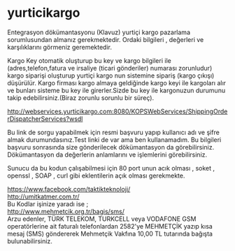# yurticikargo

Entegrasyon dökümantasyonu (Klavuz) yurtiçi kargo pazarlama sorumlusundan almanız gerekmektedir.
Ordaki bilgileri , değerleri ve karşılıklarını görmeniz geremektedir.

Kargo Key otomatik oluşturup bu key ve kargo bilgileri ile (adres,telefon,fatura ve irsaliye (ticari gönderiler) numarası zorunludur) 
kargo siparişi oluşturup yurtiçi kargo nun sistemine sipariş (kargo çıkışı) düşürülür.
Kargo firması kargo almaya geldiğinde kargo keyi ile kargoları alır ve bunları sisteme bu key ile girerler.Sizde bu key ile kargonuzun 
durumunu takip edebilirsiniz.(Biraz zorunlu sorunlu bir süreç).


http://webservices.yurticikargo.com:8080/KOPSWebServices/ShippingOrderDispatcherServices?wsdl

Bu link de sorgu yapabilmek için resmi başvuru yapıp kullanıcı adı ve şifre almak durumundasınız.Test linki de var ama ben kullanamadım.
Bu bilgileri başvuru sonrasında size gönderilecek dökümantasyon da görebilirsiniz.
Dökümantasyon da değerlerin anlamlarını ve işlemlerini görebilirsiniz.

Sunucu da bu kodun çalışabilmesi için 80 port unun acık olması , soket , openssl , SOAP , curl  gibi eklentilerin açık olması gerekmekte.

https://www.facebook.com/taktikteknoloji/ <br>
http://umitkatmer.com.tr/
<br>
Bu Kodlar işinize yaradı ise ;<br>
http://www.mehmetcik.org.tr/bagis/sms/ <br>
Arzu edenler, TÜRK TELEKOM, TURKCELL veya VODAFONE GSM operatörlerine ait faturalı telefonlardan 2582'ye MEHMETÇİK yazıp kısa mesaj (SMS) göndererek Mehmetçik Vakfına 10,00 TL tutarında bağışta bulunabilirsiniz.


